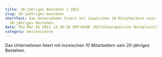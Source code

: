 ```yaml
---
title: 20-jähriges Bestehen | 2012
slug: 20-jaehriges-bestehen
shortText: Das Unternehmen feiert mit inzwischen 10 Mitarbeitern sein
  20-jähriges Bestehen.
date: Thu Mar 01 2012 14:30:10 GMT+0100 (Mitteleuropäische Normalzeit)
category: meilensteine
---
```


Das Unternehmen feiert mit inzwischen 10 Mitarbeitern sein 20-jähriges Bestehen.


<!--more-->

